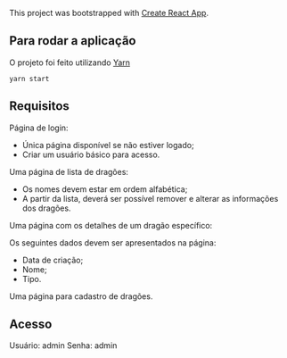 This project was bootstrapped with [Create React App](https://github.com/facebook/create-react-app).

## Para rodar a aplicação

O projeto foi feito utilizando [Yarn](https://yarnpkg.com/)

```
yarn start
```

## Requisitos

Página de login:

- Única página disponível se não estiver logado;
- Criar um usuário básico para acesso.

Uma página de lista de dragões:

- Os nomes devem estar em ordem alfabética;
- A partir da lista, deverá ser possível remover e alterar as informações dos dragões.

Uma página com os detalhes de um dragão específico:

Os seguintes dados devem ser apresentados na página:

- Data de criação;
- Nome;
- Tipo.

Uma página para cadastro de dragões.

## Acesso

Usuário: admin
Senha: admin

